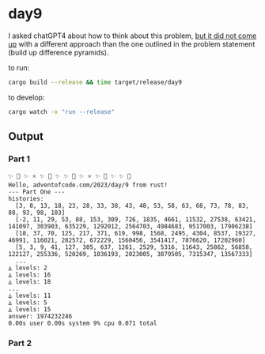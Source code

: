 # day9

I asked chatGPT4 about how to think about this problem, [but it did not come up](chatGPT.txt) with a different approach than the one outlined in the problem statement (build up difference pyramids).

to run:
```bash
cargo build --release && time target/release/day9
```

to develop:
```bash
cargo watch -x "run --release"
```

## Output
### Part 1
```
✨ 💫 ✨ ⭐️ ✨ 💫 ✨ ✨ 💫 ✨ ⭐️ ✨ 💫 ✨ ✨ 💫
Hello, adventofcode.com/2023/day/9 from rust!
--- Part One ---
histories:
  [3, 8, 13, 18, 23, 28, 33, 38, 43, 48, 53, 58, 63, 68, 73, 78, 83, 88, 93, 98, 103]
  [-2, 11, 29, 53, 88, 153, 309, 726, 1835, 4661, 11532, 27538, 63421, 141097, 303903, 635229, 1292012, 2564703, 4984683, 9517003, 17906238]
  [18, 37, 70, 125, 217, 371, 619, 998, 1568, 2495, 4304, 8537, 19327, 46991, 116021, 282572, 672229, 1560456, 3541417, 7876620, 17202960]
  [5, 3, 9, 41, 127, 305, 637, 1261, 2529, 5316, 11643, 25862, 56858, 122127, 255336, 520269, 1036193, 2023005, 3879505, 7315347, 13567333]
  ...
⏅ levels: 2
⏅ levels: 16
⏅ levels: 18
...
⏅ levels: 11
⏅ levels: 5
⏅ levels: 15
answer: 1974232246
0.00s user 0.00s system 9% cpu 0.071 total
```

### Part 2
```

```